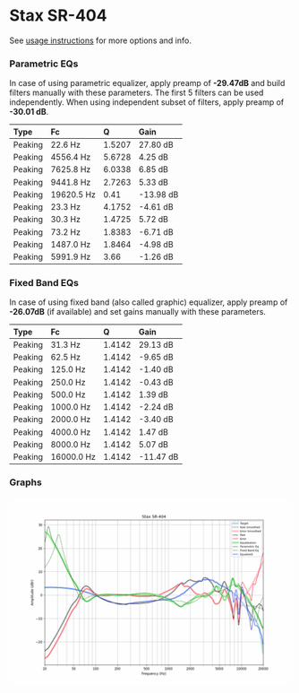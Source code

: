 # Stax SR-404
See [usage instructions](https://github.com/jaakkopasanen/AutoEq#usage) for more options and info.

### Parametric EQs
In case of using parametric equalizer, apply preamp of **-29.47dB** and build filters manually
with these parameters. The first 5 filters can be used independently.
When using independent subset of filters, apply preamp of **-30.01 dB**.

| Type    | Fc         |      Q | Gain      |
|:--------|:-----------|:-------|:----------|
| Peaking | 22.6 Hz    | 1.5207 | 27.80 dB  |
| Peaking | 4556.4 Hz  | 5.6728 | 4.25 dB   |
| Peaking | 7625.8 Hz  | 6.0338 | 6.85 dB   |
| Peaking | 9441.8 Hz  | 2.7263 | 5.33 dB   |
| Peaking | 19620.5 Hz | 0.41   | -13.98 dB |
| Peaking | 23.3 Hz    | 4.1752 | -4.61 dB  |
| Peaking | 30.3 Hz    | 1.4725 | 5.72 dB   |
| Peaking | 73.2 Hz    | 1.8383 | -6.71 dB  |
| Peaking | 1487.0 Hz  | 1.8464 | -4.98 dB  |
| Peaking | 5991.9 Hz  | 3.66   | -1.26 dB  |

### Fixed Band EQs
In case of using fixed band (also called graphic) equalizer, apply preamp of **-26.07dB**
(if available) and set gains manually with these parameters.

| Type    | Fc         |      Q | Gain      |
|:--------|:-----------|:-------|:----------|
| Peaking | 31.3 Hz    | 1.4142 | 29.13 dB  |
| Peaking | 62.5 Hz    | 1.4142 | -9.65 dB  |
| Peaking | 125.0 Hz   | 1.4142 | -1.40 dB  |
| Peaking | 250.0 Hz   | 1.4142 | -0.43 dB  |
| Peaking | 500.0 Hz   | 1.4142 | 1.39 dB   |
| Peaking | 1000.0 Hz  | 1.4142 | -2.24 dB  |
| Peaking | 2000.0 Hz  | 1.4142 | -3.40 dB  |
| Peaking | 4000.0 Hz  | 1.4142 | 1.47 dB   |
| Peaking | 8000.0 Hz  | 1.4142 | 5.07 dB   |
| Peaking | 16000.0 Hz | 1.4142 | -11.47 dB |

### Graphs
![](./Stax%20SR-404.png)